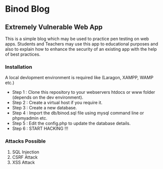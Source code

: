 # Binod Blog
## Extremely Vulnerable Web App

This is a simple blog which may be used to practice pen testing on web apps. Students and Teachers may use this app to educational purposes and also to explain how to enhance the security of an existing app with the help of best practices. 

### Installation
A local devlopment environment is required like (Laragon, XAMPP, WAMP etc.)
- Step 1 : Clone this repository to your webservers htdocs or www folder (depends on the dev environment).
- Step 2 : Create a virtual host if you require it.
- Step 3 : Create a new database.
- Step 4 : Import the db/binod.sql file using mysql command line or phpmyadmin etc.
- Step 5 : Edit the config.php to update the database details.
- Step 6 : START HACKING !!!

### Attacks Possible
1. SQL Injection
2. CSRF Attack
3. XSS Attack